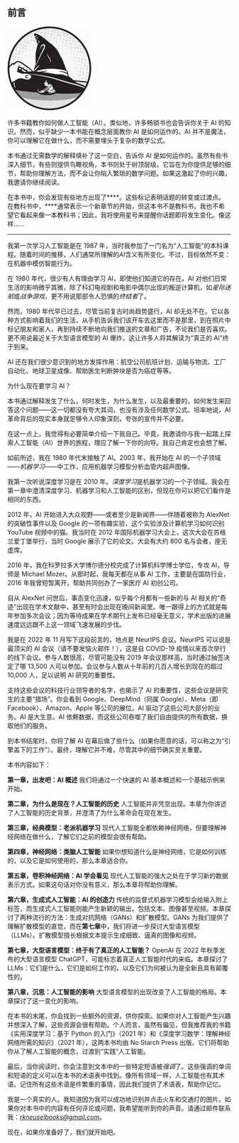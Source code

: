 ## **前言**

![Image](img/common.jpg)

许多书籍教你如何做人工智能（AI）。类似地，许多畅销书也会告诉你关于 AI 的知识。然而，似乎缺少一本书能在概念层面教你 AI 是如何运作的。AI 并不是魔法，你可以理解它在做什么，而不需要埋头于复杂的数学公式。

本书通过无需数学的解释填补了这一空白，告诉你 AI 是如何运作的。虽然有些书深入细节，有些则提供鸟瞰视角，本书则处于树顶层级。它旨在为你提供足够的细节，帮助你理解方法，而不会让你陷入繁琐的数学问题。如果这激起了你的兴趣，我邀请你继续阅读。

在本书中，你会发现有些地方出现了****。这些标记表明话题的转变或过渡点。在教科书中，****通常表示一个新章节的开始，但这本书不是教科书，我也不希望它看起来像一本教科书；因此，我将使用星号来提醒你话题即将发生变化。像这样……

****

我第一次学习人工智能是在 1987 年，当时我参加了一门名为“人工智能”的本科课程。随着时间的推移，人们通常所理解的*AI*含义有所变化。不过，目标依然不变：在机器中模仿智能行为。

在 1980 年代，很少有人有理由学习 AI，即使他们知道它的存在。AI 对他们日常生活的影响微乎其微，除了科幻电视剧和电影中偶尔出现的叛逆计算机，如*星际迷航*或*战争游戏*，更不用说那部令人恐惧的*终结者*了。

然而，1980 年代早已过去，尽管当前复古时尚趋势盛行，AI 却无处不在。它以各种方式影响着我们的生活，从手机告诉我们该开车去这里而不是那里，到在照片中标记朋友和家人，再到持续不断地向我们推送的文章和广告，不论我们是否喜欢。更不用说最近关于大型语言模型的 AI 爆炸，这让许多人将其解读为“真正的 AI”终于到来。

AI 还在我们很少意识到的地方发挥作用：航空公司航班计划、运输与物流、工厂自动化、地球卫星成像、帮助医生判断肿块是否为癌症等等。

为什么现在要学习 AI？

本书通过解释发生了什么，何时发生，为什么发生，以及最重要的，如何发生来回答这个问题——这一切都没有夸大其词，也没有涉及任何数学公式。坦率地说，AI 革命背后的现实本身就足够令人印象深刻，夸张的宣传并不必要。

在这一点上，我觉得有必要简单介绍一下我自己。毕竟，我邀请你与我一起踏上探索人工智能（AI）世界的旅程，理应了解一下你的向导。我自己肯定也会想了解。

如前所述，我在 1980 年代末接触了 AI。2003 年，我开始在 AI 的一个子领域——*机器学习*——中工作，应用机器学习模型分析血管内超声图像。

我第一次听说深度学习是在 2010 年。*深度学习*是机器学习的一个子领域。我会在第一章中澄清深度学习、机器学习和人工智能的区别，但现在你可以把它们看作是相同的东西。

2012 年，AI 开始进入大众视野——或者至少是新闻界——伴随着被称为 AlexNet 的突破性事件以及 Google 的一项有趣实验，这个实验涉及计算机学习如何识别 YouTube 视频中的猫。我当时在 2012 年国际机器学习大会上，这次大会在苏格兰爱丁堡举行，当时 Google 展示了它的论文。大会有大约 800 名与会者，座无虚席。

2016 年，我在科罗拉多大学博尔德分校完成了计算机科学博士学位，专攻 AI，导师是 Michael Mozer。从那时起，我每天都在从事 AI 工作，主要是在国防行业，2016 年我曾短暂离开，帮助共同创办了一家医疗 AI 初创公司。

自从 AlexNet 问世后，事态变化迅速，似乎每个月都有一些新的与 AI 相关的“奇迹”出现在学术文献中，甚至有时会出现在晚间新闻里。唯一跟得上的方式就是每年参加多次会议；因为等待成果在学术期刊上发布已经毫无意义，学术出版的进展速度远远跟不上这一领域飞速发展的步伐。

我是在 2022 年 11 月写下这段前言的，地点是 NeurIPS 会议。NeurIPS 可以说是最顶尖的 AI 会议（请不要发恼火邮件！），这是自 COVID-19 疫情以来首次举行的线下会议。参与人数很高，尽管可能没有 2019 年会议那样高，当时通过抽签决定了哪 13,500 人可以参加。会议参与人数从十年前的几百人增长到现在的超过 10,000 人，足以说明 AI 研究的重要性。

支持这些会议的科技行业领导者的名字，也揭示了 AI 的重要性，这些会议是研究生的主要“猎场”。你会看到 Google、DeepMind（同属 Google）、Meta（即 Facebook）、Amazon、Apple 等公司的展位。AI 驱动了这些公司大部分的业务。AI 是大生意。AI 依赖数据，而这些公司吞噬了我们自由提供的所有数据，换取他们的服务。

到本书结尾时，你将了解 AI 在幕后做了些什么（如果你愿意的话，可以称之为“引擎盖下的工作”）。最终，理解它并不难，尽管其中的细节确实至关重要。

本书内容如下：

**第一章，出发吧：AI 概述** 我们将通过一个快速的 AI 基本概述和一个基础示例来开始。

**第二章，为什么是现在？人工智能的历史** 人工智能并非凭空出现。本章为你讲述了人工智能的历史背景，并澄清了为什么革命会在现在发生。

**第三章，经典模型：老派机器学习** 现代人工智能全都依赖神经网络，但要理解神经网络在做什么，了解它们之前的模型会很有帮助。

**第四章，神经网络：类脑人工智能** 如果你想知道什么是神经网络，它是如何训练的，以及它是如何使用的，那么本章适合你。

**第五章，卷积神经网络：AI 学会看见** 现代人工智能的强大之处在于学习新的数据表示方式。如果这句话对你没有意义，那么本章将帮助你理解。

**第六章，生成式人工智能：AI 的创造力** 传统的监督式机器学习模型会给输入附上标签，而生成式人工智能则能产生新颖的输出，包括文本、图像甚至视频。本章探讨了两种流行的方法：生成对抗网络（GANs）和扩散模型。GANs 为我们提供了理解扩散模型的直觉，而在**第七章**中，我们将进一步探讨大型语言模型（LLMs）。扩散模型擅长根据文本提示生成细致、逼真的图像和视频。

**第七章，大型语言模型：终于有了真正的人工智能？** OpenAI 在 2022 年秋季发布的大型语言模型 ChatGPT，可能标志着真正人工智能时代的来临。本章探讨了 LLMs：它们是什么，它们是如何工作的，以及它们为何被认为是全新且具有颠覆性的。

**第八章，沉思：人工智能的影响** 大型语言模型的出现改变了人工智能的格局。本章探讨了这一变化的影响。

在本书的末尾，你会找到一些额外的资源，供你探索。如果你对人工智能产生兴趣并想深入了解，这些资源会很有帮助。个人而言，虽然有偏见，但我推荐我的书籍《实用深度学习：基于 Python 的入门》（2021 年）和《深度学习数学：理解神经网络所需的知识》（2021 年），这两本书均由 No Starch Press 出版。它们将帮助你从了解人工智能的概念，过渡到“实践”人工智能。

最后，当你阅读时，你会注意到文本中的一些特定短语被*强调*了。这些强调的单词和短语的定义可以在本书的术语表中找到。像所有领域一样，人工智能也有其术语。记住所有这些术语是件繁重的事情，因此我们提供了术语表，帮助你记忆。

我是一个真实的人。我知道因为我可以成功地识别并点击火车和交通灯的图片。如果你对本书中的内容有任何评论或问题，我希望能听到你的声音。请通过邮件联系我：*rkneuselbooks@gmail.com*。

现在，如果你准备好了，我们就开始吧。
